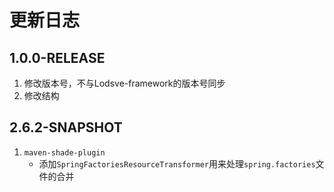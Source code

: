 # 更新日志

## 1.0.0-RELEASE
1. 修改版本号，不与Lodsve-framework的版本号同步
2. 修改结构   

## 2.6.2-SNAPSHOT
1. `maven-shade-plugin`
    - 添加`SpringFactoriesResourceTransformer`用来处理`spring.factories`文件的合并 